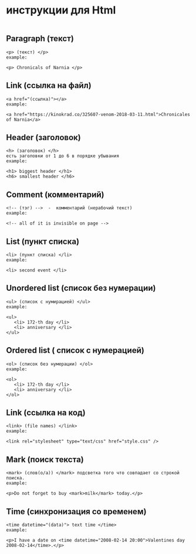# инструкции для Html
```
```
## Paragraph (текст)
```
<p> (текст) </p>
example:

<p> Chronicals of Narnia </p>
```
## Link (ссылка на файл)
```
<a href="(ссылка)"></a>
example:

<a href="https://kinokrad.co/325607-venom-2018-03-11.html">Chronicales of Narnia</a>
```
## Header (заголовок)
```
<h> (заголовок) </h>
есть заголовки от 1 до 6 в порядке убывания
example:

<h1> biggest header </h1>
<h6> smallest header </h6>
```
## Comment (комментарий)
```
<!-- (тэг) -->  -  комментарий (нерабочий текст)
example:

<!-- all of it is invisible on page -->
```
## List (пункт списка)
```
<li> (пункт списка) </li>
example:

<li> second event </li>
```
## Unordered list (список без нумерации)
```
<ul> (список с нумирацией) </ul>
example:

<ul>
   <li> 172-th day </li>
   <li> anniversary </li>
</ul>
```
## Ordered list ( список с нумерацией)
```
<ol> (список без нумерации) </ol>
example:

<ol>
   <li> 172-th day </li>
   <li> anniversary </li>
</ol>
```
## Link (ссылка на код)
```
<link> (file names) </link>
example:

<link rel="stylesheet" type="text/css" href="style.css" />
```
## Mark (поиск текста)
```
<mark> (слов(о/а)) </mark> подсветка того что совпадает со строкой поиска.
example:

<p>Do not forget to buy <mark>milk</mark> today.</p>
```
## Time (синхронизация со временем)
```
<time datetime="(data)"> text time </time>
example:

<p>I have a date on <time datetime="2008-02-14 20:00">Valentines day 2008-02-14</time>.</p>
```
